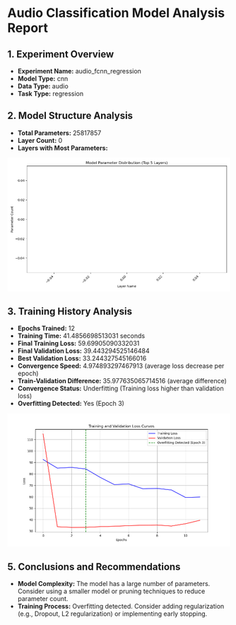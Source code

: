 # Audio Classification Model Analysis Report

## 1. Experiment Overview

- **Experiment Name:** audio_fcnn_regression
- **Model Type:** cnn
- **Data Type:** audio
- **Task Type:** regression

## 2. Model Structure Analysis

- **Total Parameters:** 25817857
- **Layer Count:** 0
- **Layers with Most Parameters:**

![Model Parameter Distribution](model_params_distribution.png)

## 3. Training History Analysis

- **Epochs Trained:** 12
- **Training Time:** 41.4856698513031 seconds
- **Final Training Loss:** 59.69905090332031
- **Final Validation Loss:** 39.443294525146484
- **Best Validation Loss:** 33.244327545166016
- **Convergence Speed:** 4.974893297467913 (average loss decrease per epoch)
- **Train-Validation Difference:** 35.977635065714516 (average difference)
- **Convergence Status:** Underfitting (Training loss higher than validation loss)
- **Overfitting Detected:** Yes (Epoch 3)

![Training and Validation Loss Curves](training_loss_curve.png)

## 5. Conclusions and Recommendations

- **Model Complexity:** The model has a large number of parameters. Consider using a smaller model or pruning techniques to reduce parameter count.
- **Training Process:** Overfitting detected. Consider adding regularization (e.g., Dropout, L2 regularization) or implementing early stopping.
